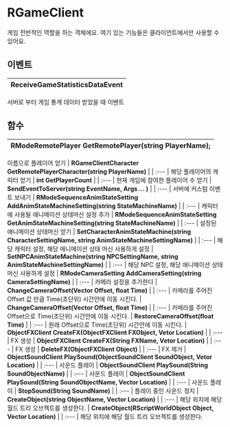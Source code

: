 # **RGameClient**

게임 전반적인 역할을 하는 객체에요. 여기 있는 기능들은 클라이언트에서만 사용할 수 있어요. 
## **이벤트**

| **ReceiveGameStatisticsDataEvent** |
| :--- |
서버로 부터 게임 통계 데이터 받았을 때 이벤트 
## **함수**

| **RModeRemotePlayer GetRemotePlayer(string PlayerName);** |
| :--- |
이름으로 플레이어 얻기 
| **RGameClientCharacter GetRemotePlayerCharacter(string PlayerName)** |
| :--- |
해당 플레이어의 캐릭터 얻기 
| **int GetPlayerCount** |
| :--- |
현재 게임에 참여한 플레이어 수 얻기 
| **SendEventToServer(string EventName, Args ... )** |
| :--- |
서버에 커스텀 이벤트 보내기 
| **RModeSequenceAnimStateSetting AddAnimStateMachineSetting(string StateMachineName)** |
| :--- |
캐릭터에 사용될 애니메이션 상태머신 설정 추가 
| **RModeSequenceAnimStateSetting GetAnimStateMachineSetting(string StateMachineName)** |
| :--- |
설정된 애니메이션 상태머신 얻기 
| **SetCharacterAnimStateMachine(string CharacterSettingName, string AnimStateMachineSettingName)** |
| :--- |
해당 캐릭터 설정, 해당 애니메이션 상태 머신 사용하게 설정 
| **SetNPCAnimStateMachine(string NPCSettingName, string AnimStateMachineSettingName)** |
| :--- |
해당 NPC 설정, 해당 애니메이션 상태 머신 사용하게 설정 
| **RModeCameraSetting AddCameraSetting(string CameraSettingName)** |
| :--- |
카메라 설정을 추가한다 
| **ChangeCameraOffset(Vector Offset, float Time)** |
| :--- |
카메라를 주어진 Offset 값 만큼 Time(초단위) 시간안에 이동 시킨다. 
| **ChangeCameraOffset(Vector Offset, float Time)** |
| :--- |
카메라를 주어진 Offset으로 Time(초단위) 시간안에 이동 시킨다. 
| **RestoreCameraOffset(float Time)** |
| :--- |
원래 Offset으로 Time(초단위) 시간안에 이동 시킨다. 
| **ObjectFXClient CreateFX(ObjectFXClient FXObject, Vetor Location)** |
| :--- |
FX 생성 
| **ObjectFXClient CreateFX(String FXName, Vetor Location)** |
| :--- |
FX 생성 
| **DeleteFX(ObjectFXClient Object)** |
| :--- |
FX 제거 
| **ObjectSoundClient PlaySound(ObjectSoundClient SoundObject, Vetor Location)** |
| :--- |
사운드 플레이 
| **ObjectSoundClient PlaySound(String SoundObjectName)** |
| :--- |
사운드 플레이 
| **ObjectSoundClient PlaySound(String SoundObjectName, Vector Location)** |
| :--- |
사운드 플레이 
| **StopSound(String SoundName)** |
| :--- |
플레이 중인 사운드 정지 
| **CreateObject(string ObjectName, Vector Location)** |
| :--- |
해당 위치에 해당 월드 트리 오브젝트를 생성한다. 
| **CreateObject(RScriptWorldObject Object, Vector Location)** |
| :--- |
해당 위치에 해당 월드 트리 오브젝트를 생성한다. 
